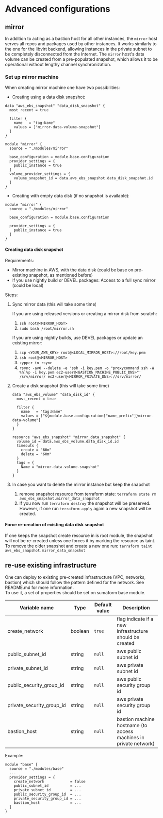 # Advanced configurations

## mirror

In addition to acting as a bastion host for all other instances, the `mirror` host serves all repos and packages used by other instances.
It works similarly to the one for the libvirt backend, allowing instances in the private subnet to be completely disconnected from the Internet.
The `mirror` host's data volume can be created from a pre-populated snapshot, which allows it to be operational without lengthy channel synchronization.

### Set up mirror machine

When creating mirror machine one have two possibilities:

* Creating using a data disk snapshot:
```hcl
data "aws_ebs_snapshot" "data_disk_snapshot" {
  most_recent = true

  filter {
    name   = "tag:Name"
    values = ["mirror-data-volume-snapshot"]
  }
}

module "mirror" {
  source = "./modules/mirror"

  base_configuration = module.base.configuration
  provider_settings = {
    public_instance = true
  }
  volume_provider_settings = {
    volume_snapshot_id = data.aws_ebs_snapshot.data_disk_snapshot.id
  }
}
```

* Creating with empty data disk (if no snapshot is available):

```hcl
module "mirror" {
  source = "./modules/mirror"

  base_configuration = module.base.configuration

  provider_settings = {
    public_instance = true
  }
}
```
#### Creating data disk snapshot

Requirements:
* Mirror machine in AWS, with the data disk (could be base on pré-existing snapshot, as mentioned before)
* If you use nightly build or DEVEL packages: Access to a full sync mirror (could be local)

Steps:

1. Sync mirror data (this will take some time)

   If you are using released versions or creating a mirror disk from scratch:
   1. `ssh root@<MIRROR_HOST>`
   1. `sudo bash /root/mirror.sh`

   If you are using nightly builds, use DEVEL packages or update an existing mirror:
   1. `scp <YOUR_AWS_KEY> root@<LOCAL_MIRROR_HOST>://root/key.pem`
   2. `ssh root@<MIRROR_HOST>`
   3. `zypper in rsync`
   4. `rsync -av0 --delete -e 'ssh -i key.pem -o "proxycommand ssh -W %h:%p -i key.pem ec2-user@<BASTION_MACHINE_PUBLIC_DNS>"' /srv/mirror/ ec2-user@<MIRROR_PRIVATE_DNS>://srv/mirror/`

2. Create a disk snapshot (this will take some time)
    ```hcl
    data "aws_ebs_volume" "data_disk_id" {
      most_recent = true

      filter {
        name   = "tag:Name"
        values = ["${module.base.configuration["name_prefix"]}mirror-data-volume"]
      }
    }

    resource "aws_ebs_snapshot" "mirror_data_snapshot" {
      volume_id = data.aws_ebs_volume.data_disk_id.id
      timeouts {
        create = "60m"
        delete = "60m"
      }
      tags = {
        Name = "mirror-data-volume-snapshot"
      }
    }
    ```
3. In case you want to delete the mirror instance but keep the snapshot
    1. remove snapshot resource from terraform state: `terraform state rm aws_ebs_snapshot.mirror_data_snapshot`
    2. If you now run `terraform destroy` the snapshot will be preserved.
    However, if one run `terraform apply` again a new snapshot will be created.

#### Force re-creation of existing data disk snapshot

If one keeps the snapshot create resource in is root module, the snapshot will not be re-created unless one forces it by marking the resource as taint.
To remove the older snapshot and create a new one run: `terraform taint aws_ebs_snapshot.mirror_data_snapshot`

## re-use existing infrastructure

One can deploy to existing pre-created infrastructure (VPC, networks, bastion) which should follow the pattern defined for the network. See README.md for more information.  
To use it, a set of properties should be set on sumaform base module.

| Variable name             | Type    | Default value | Description                                                      |
|---------------------------|---------|---------------|------------------------------------------------------------------|
| create_network            | boolean | `true`        | flag indicate if a new infrastructure should be created          |
| public_subnet_id          | string  | `null`        | aws public subnet id                                             |
| private_subnet_id         | string  | `null`        | aws private subnet id                                            |
| public_security_group_id  | string  | `null`        | aws public security group id                                     |
| private_security_group_id | string  | `null`        | aws private security group id                                    |
| bastion_host              | string  | `null`        | bastion machine hostname (to access machines in private network) |          


Example:
```hcl
module "base" {
  source = "./modules/base"
  ...
  provider_settings = {
    create_network            = false
    public_subnet_id          = ...
    private_subnet_id         = ...
    public_security_group_id  = ...
    private_security_group_id = ...
    bastion_host              = ...
  }
}
```   